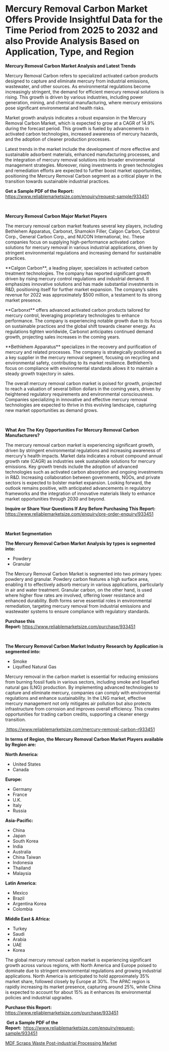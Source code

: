 <p><h1>Mercury Removal Carbon Market Offers Provide Insightful Data for the Time Period from 2025 to 2032 and also Provide Analysis Based on Application, Type, and Region</h1></p><p><strong>Mercury Removal Carbon Market Analysis and Latest Trends</strong></p>
<p><p>Mercury Removal Carbon refers to specialized activated carbon products designed to capture and eliminate mercury from industrial emissions, wastewater, and other sources. As environmental regulations become increasingly stringent, the demand for efficient mercury removal solutions is rising. This growth is driven by various industries, including power generation, mining, and chemical manufacturing, where mercury emissions pose significant environmental and health risks. </p><p>Market growth analysis indicates a robust expansion in the Mercury Removal Carbon Market, which is expected to grow at a CAGR of 14.9% during the forecast period. This growth is fueled by advancements in activated carbon technologies, increased awareness of mercury hazards, and the adoption of cleaner production processes. </p><p>Latest trends in the market include the development of more effective and sustainable adsorbent materials, enhanced manufacturing processes, and the integration of mercury removal solutions into broader environmental management strategies. Moreover, rising investments in green technologies and remediation efforts are expected to further boost market opportunities, positioning the Mercury Removal Carbon segment as a critical player in the transition towards sustainable industrial practices.</p></p>
<p><strong>Get a Sample PDF of the Report:&nbsp;</strong> <a href="https://www.reliablemarketsize.com/enquiry/request-sample/933451?utm_campaign=2520&utm_medium=2&utm_source=Github&utm_content=ia&utm_term=02042025&utm_id=mercury-removal-carbon">https://www.reliablemarketsize.com/enquiry/request-sample/933451</a></p>
<p>&nbsp;</p>
<p><strong>Mercury Removal Carbon Major Market Players</strong></p>
<p><p>The mercury removal carbon market features several key players, including Bethlehem Apparatus, Carbonxt, Shamokin Filler, Calgon Carbon, Carbtrol Corp., General Carbon Corp., and NUCON International, Inc. These companies focus on supplying high-performance activated carbon solutions for mercury removal in various industrial applications, driven by stringent environmental regulations and increasing demand for sustainable practices.</p><p>**Calgon Carbon**, a leading player, specializes in activated carbon treatment technologies. The company has reported significant growth driven by rising mercury control regulations and industrial demand. It emphasizes innovative solutions and has made substantial investments in R&D, positioning itself for further market expansion. The company’s sales revenue for 2022 was approximately $500 million, a testament to its strong market presence.</p><p>**Carbonxt** offers advanced activated carbon products tailored for mercury control, leveraging proprietary technologies to enhance performance. The company is experiencing notable growth due to its focus on sustainable practices and the global shift towards cleaner energy. As regulations tighten worldwide, Carbonxt anticipates continued demand growth, projecting sales increases in the coming years.</p><p>**Bethlehem Apparatus** specializes in the recovery and purification of mercury and related processes. The company is strategically positioned as a key supplier in the mercury removal segment, focusing on recycling and environmental safety, contributing to its market resilience. Bethlehem’s focus on compliance with environmental standards allows it to maintain a steady growth trajectory in sales.</p><p>The overall mercury removal carbon market is poised for growth, projected to reach a valuation of several billion dollars in the coming years, driven by heightened regulatory requirements and environmental consciousness. Companies specializing in innovative and effective mercury removal technologies are expected to thrive in this evolving landscape, capturing new market opportunities as demand grows.</p></p>
<p>&nbsp;</p>
<p><strong>What Are The Key Opportunities For Mercury Removal Carbon Manufacturers?</strong></p>
<p><p>The mercury removal carbon market is experiencing significant growth, driven by stringent environmental regulations and increasing awareness of mercury's health impacts. Market data indicates a robust compound annual growth rate (CAGR) as industries seek sustainable solutions for mercury emissions. Key growth trends include the adoption of advanced technologies such as activated carbon absorption and ongoing investments in R&D. Increasing collaboration between governments, NGOs, and private sectors is expected to bolster market expansion. Looking forward, the outlook remains positive, with anticipated advancements in regulatory frameworks and the integration of innovative materials likely to enhance market opportunities through 2030 and beyond.</p></p>
<p><strong>Inquire or Share Your Questions If Any Before Purchasing This Report:</strong> <a href="https://www.reliablemarketsize.com/enquiry/pre-order-enquiry/933451?utm_campaign=2520&utm_medium=2&utm_source=Github&utm_content=ia&utm_term=02042025&utm_id=mercury-removal-carbon">https://www.reliablemarketsize.com/enquiry/pre-order-enquiry/933451</a></p>
<p>&nbsp;</p>
<p><strong>Market Segmentation</strong></p>
<p><strong>The Mercury Removal Carbon Market Analysis by types is segmented into:</strong></p>
<p><ul><li>Powdery</li><li>Granular</li></ul></p>
<p><p>The Mercury Removal Carbon Market is segmented into two primary types: powdery and granular. Powdery carbon features a high surface area, enabling it to effectively adsorb mercury in various applications, particularly in air and water treatment. Granular carbon, on the other hand, is used where higher flow rates are involved, offering lower resistance and enhanced durability. Both forms serve essential roles in environmental remediation, targeting mercury removal from industrial emissions and wastewater systems to ensure compliance with regulatory standards.</p></p>
<p><strong>Purchase this Report:&nbsp;</strong><a href="https://www.reliablemarketsize.com/purchase/933451?utm_campaign=2520&utm_medium=2&utm_source=Github&utm_content=ia&utm_term=02042025&utm_id=mercury-removal-carbon">https://www.reliablemarketsize.com/purchase/933451</a></p>
<p>&nbsp;</p>
<p><strong>The Mercury Removal Carbon Market Industry Research by Application is segmented into:</strong></p>
<p><ul><li>Smoke</li><li>Liquified Natural Gas</li></ul></p>
<p><p>Mercury removal in the carbon market is essential for reducing emissions from burning fossil fuels in various sectors, including smoke and liquefied natural gas (LNG) production. By implementing advanced technologies to capture and eliminate mercury, companies can comply with environmental regulations and enhance sustainability. In the LNG market, effective mercury management not only mitigates air pollution but also protects infrastructure from corrosion and improves overall efficiency. This creates opportunities for trading carbon credits, supporting a cleaner energy transition.</p></p>
<p><a href="https://www.reliablemarketsize.com/mercury-removal-carbon-r933451?utm_campaign=2520&utm_medium=2&utm_source=Github&utm_content=ia&utm_term=02042025&utm_id=mercury-removal-carbon">&nbsp;https://www.reliablemarketsize.com/mercury-removal-carbon-r933451</a></p>
<p><strong>In terms of Region, the Mercury Removal Carbon Market Players available by Region are:</strong></p>
<p>
    <p> <strong> North America: </strong>
        <ul>
            <li>United States</li>
            <li>Canada</li>
        </ul>
        </p> 
    <p> <strong> Europe: </strong>
        <ul>
            <li>Germany</li>
            <li>France</li>
            <li>U.K.</li>
            <li>Italy</li>
            <li>Russia</li>
        </ul>
        </p> 
    <p> <strong> Asia-Pacific: </strong>
        <ul>
            <li>China</li>
            <li>Japan</li>
            <li>South Korea</li>
            <li>India</li>
            <li>Australia</li>
            <li>China Taiwan</li>
            <li>Indonesia</li>
            <li>Thailand</li>
            <li>Malaysia</li>
        </ul>
        </p> 
    <p> <strong> Latin America: </strong>
        <ul>
            <li>Mexico</li>
            <li>Brazil</li>
            <li>Argentina Korea</li>
            <li>Colombia</li>
        </ul>
        </p> 
    <p> <strong> Middle East & Africa: </strong>
        <ul>
            <li>Turkey</li>
            <li>Saudi</li>
            <li>Arabia</li>
            <li>UAE</li>
            <li>Korea</li>
        </ul>
    </p>
    </p>
<p><p>The global mercury removal carbon market is experiencing significant growth across various regions, with North America and Europe poised to dominate due to stringent environmental regulations and growing industrial applications. North America is anticipated to hold approximately 35% market share, followed closely by Europe at 30%. The APAC region is rapidly increasing its market presence, capturing around 25%, while China is expected to account for about 15% as it enhances its environmental policies and industrial upgrades.</p></p>
<p><strong>Purchase this Report: </strong><a href="https://www.reliablemarketsize.com/purchase/933451?utm_campaign=2520&utm_medium=2&utm_source=Github&utm_content=ia&utm_term=02042025&utm_id=mercury-removal-carbon">https://www.reliablemarketsize.com/purchase/933451</a></p>
<p>&nbsp;<strong>Get a Sample PDF of the Report:&nbsp;&nbsp;</strong><a href="https://www.reliablemarketsize.com/enquiry/request-sample/933451?utm_campaign=2520&utm_medium=2&utm_source=Github&utm_content=ia&utm_term=02042025&utm_id=mercury-removal-carbon">https://www.reliablemarketsize.com/enquiry/request-sample/933451</a></p>
<p><strong></strong></p>
<p><p><a href="https://github.com/curinbucan9/Market-Research-Report-List-1/blob/main/mdf-scraps-waste-post-industrial-processing-market.md?utm_campaign=2520&utm_medium=2&utm_source=Github&utm_content=ia&utm_term=02042025&utm_id=mercury-removal-carbon">MDF Scraps Waste Post-industrial Processing Market</a></p></p>